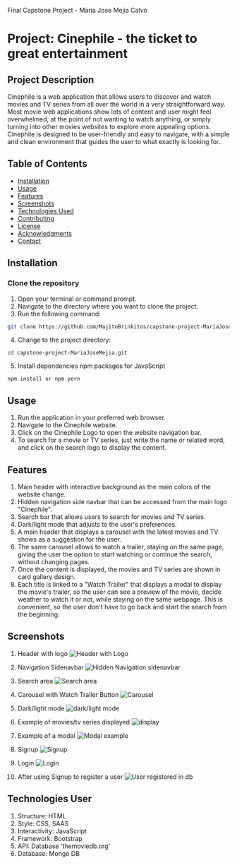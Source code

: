 Final Capstone Project - Maria Jose Mejia Calvo
# Project: Cinephile - the ticket to great entertainment

## Project Description
Cinephile is a web application that allows users to discover and watch movies and TV series from all over the world in a very straightforward way. Most movie web applications show lots of content and user might feel overwhelmed, at the point of not wanting to watch anything, or simply turning into other movies websites to explore more appealing options.
Cinephile is designed to be user-friendly and easy to navigate, with a simple and clean environment that guides the user to what exactly is looking for.

## Table of Contents 
- [Installation](#installation) 
- [Usage](#usage) 
- [Features](#features) 
- [Screenshots](#screenshots) 
- [Technologies Used](#technologies-used) 
- [Contributing](#contributing) 
- [License](#license) 
- [Acknowledgments](#acknowledgments) 
- [Contact](#contact)

## Installation
### Clone the repository
1. Open your terminal or command prompt.
2. Navigate to the directory where you want to clone the project.
3. Run the following command:
```bash
git clone https://github.com/MajitoBrinkitos/capstone-project-MariaJoseMejia.git
```
4. Change to the project directory:
```
cd capstone-project-MariaJoseMejia.git
```
5. Install dependencies
npm packages for JavaScript
```
npm install or npm yern
```

## Usage
1. Run the application in your preferred web browser.
2. Navigate to the Cinephile website.
3. Click on the Cinephile Logo to open the website navigation bar.
4. To search for a movie or TV series, just write the name or related word, and click on the search logo to display the content.

## Features
1. Main header with interactive background as the main colors of the website change.
2. Hidden navigation side navbar that can be accessed from the main logo "Cinephile".
3. Search bar that allows users to search for movies and TV series.
4. Dark/light mode that adjusts to the user's preferences.
5. A main header that displays a carousel with the latest movies and TV shows as a suggestion for the user.
6. The same carousel allows to watch a trailer, staying on the same page, giving the user the option to start watching or continue the search, without changing pages. 
7. Once the content is displayed, the  movies and TV series are shown in card gallery design.
8. Each title is linked to a "Watch Trailer" that displays a modal to display the movie's trailer, so the user can see a preview of the movie, decide weather to watch it or not, while staying on the same webpage.
This is convenient, so the user don't have to go back and start the search from the beginning.

## Screenshots
1. Header with logo
![Header with Logo](/images/image.png)

2. Navigation Sidenavbar
![Hidden Navigation sidenavbar](/images/image-1.png)

3. Search area
![Search area](/images/image-2.png)

4. Carousel with Watch Trailer Button
![Carousel](/images/image-3.png)

5. Dark/light mode
![dark/light mode](/images/image-4.png)

6. Example of movies/tv series displayed
![display](/images/image-5.png)

7. Example of a modal
![Modal example](/images/image-6.png)

8. Signup
![Signup](/images/signup-img.png)

9. Login
![Login](/images/login-img.png)

10. After using Signup to register a user
![User registered in db](/images/user-rg.png)

## Technologies User
1. Structure: HTML
2. Style: CSS, SAAS
3. Interactivity: JavaScript
4. Framework: Bootstrap
5. API: Database 'themoviedb.org'
6. Database: Mongo DB